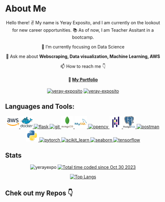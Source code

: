 

# About Me 
<div align="center">
Hello there! ✌️ My name is Yeray Exposito, and I am currently on the lookout for new career opportunities. 
📚 As of now, I am Teacher Assitant in a bootcamp.

🎇 I’m currently focusing on Data Science</p>

💬 Ask me about **Webscraping, Data visualization, Machine Learning, AWS**</p>

📫 How to reach me 👇

#### 💪 [My Portfolio](https://yeray-expo.streamlit.app/)</p>

<a href="https://linkedin.com/in/yeray-exposito" target="blank"><img align="center" src="https://raw.githubusercontent.com/rahuldkjain/github-profile-readme-generator/master/src/images/icons/Social/linked-in-alt.svg" alt="yeray-exposito" height="30" width="40" /></a>
<a href="https://github.com/Yerayexpo" target="blank"><img align="center" src="https://github.githubassets.com/assets/GitHub-Mark-ea2971cee799.png" alt="yeray-exposito" height="40" width="40" /></a>
</div>

## Languages and Tools:
<p align="center"> <a href="https://aws.amazon.com" target="_blank" rel="noreferrer"> <img src="https://raw.githubusercontent.com/devicons/devicon/master/icons/amazonwebservices/amazonwebservices-original-wordmark.svg" alt="aws" width="40" height="40"/> </a> <a href="https://www.docker.com/" target="_blank" rel="noreferrer"> <img src="https://raw.githubusercontent.com/devicons/devicon/master/icons/docker/docker-original-wordmark.svg" alt="docker" width="40" height="40"/> </a> <a href="https://flask.palletsprojects.com/" target="_blank" rel="noreferrer"> <img src="https://www.vectorlogo.zone/logos/pocoo_flask/pocoo_flask-icon.svg" alt="flask" width="40" height="40"/> </a> <a href="https://git-scm.com/" target="_blank" rel="noreferrer"> <img src="https://www.vectorlogo.zone/logos/git-scm/git-scm-icon.svg" alt="git" width="40" height="40"/> </a> <a href="https://www.mongodb.com/" target="_blank" rel="noreferrer"> <img src="https://raw.githubusercontent.com/devicons/devicon/master/icons/mongodb/mongodb-original-wordmark.svg" alt="mongodb" width="40" height="40"/> </a> <a href="https://www.mysql.com/" target="_blank" rel="noreferrer"> <img src="https://raw.githubusercontent.com/devicons/devicon/master/icons/mysql/mysql-original-wordmark.svg" alt="mysql" width="40" height="40"/> </a> <a href="https://opencv.org/" target="_blank" rel="noreferrer"> <img src="https://www.vectorlogo.zone/logos/opencv/opencv-icon.svg" alt="opencv" width="40" height="40"/> </a> <a href="https://pandas.pydata.org/" target="_blank" rel="noreferrer"> <img src="https://raw.githubusercontent.com/devicons/devicon/2ae2a900d2f041da66e950e4d48052658d850630/icons/pandas/pandas-original.svg" alt="pandas" width="40" height="40"/> </a> <a href="https://www.postgresql.org" target="_blank" rel="noreferrer"> <img src="https://raw.githubusercontent.com/devicons/devicon/master/icons/postgresql/postgresql-original-wordmark.svg" alt="postgresql" width="40" height="40"/> </a> <a href="https://postman.com" target="_blank" rel="noreferrer"> <img src="https://www.vectorlogo.zone/logos/getpostman/getpostman-icon.svg" alt="postman" width="40" height="40"/> </a> <a href="https://www.python.org" target="_blank" rel="noreferrer"> <img src="https://raw.githubusercontent.com/devicons/devicon/master/icons/python/python-original.svg" alt="python" width="40" height="40"/> </a> <a href="https://pytorch.org/" target="_blank" rel="noreferrer"> <img src="https://www.vectorlogo.zone/logos/pytorch/pytorch-icon.svg" alt="pytorch" width="40" height="40"/> </a> <a href="https://scikit-learn.org/" target="_blank" rel="noreferrer"> <img src="https://upload.wikimedia.org/wikipedia/commons/0/05/Scikit_learn_logo_small.svg" alt="scikit_learn" width="40" height="40"/> </a> <a href="https://seaborn.pydata.org/" target="_blank" rel="noreferrer"> <img src="https://seaborn.pydata.org/_images/logo-mark-lightbg.svg" alt="seaborn" width="40" height="40"/> </a> <a href="https://www.tensorflow.org" target="_blank" rel="noreferrer"> <img src="https://www.vectorlogo.zone/logos/tensorflow/tensorflow-icon.svg" alt="tensorflow" width="40" height="40"/> </a> </p>


## Stats
<div align="center">
<img src="https://komarev.com/ghpvc/?username=yerayexpo&label=Profile%20views&color=0e75b6&style=flat" alt="yerayexpo" />
<a href="https://wakatime.com/@018b8092-3f15-4d6f-a40a-b805177ce9fb"><img src="https://wakatime.com/badge/user/018b8092-3f15-4d6f-a40a-b805177ce9fb.svg" alt="Total time coded since Oct 30 2023" /></a>

[![Top Langs](https://github-readme-stats.vercel.app/api/top-langs/?username=yerayexpo)](https://github.com/anuraghazra/github-readme-stats)
</div>

## Chek out my Repos 👇

